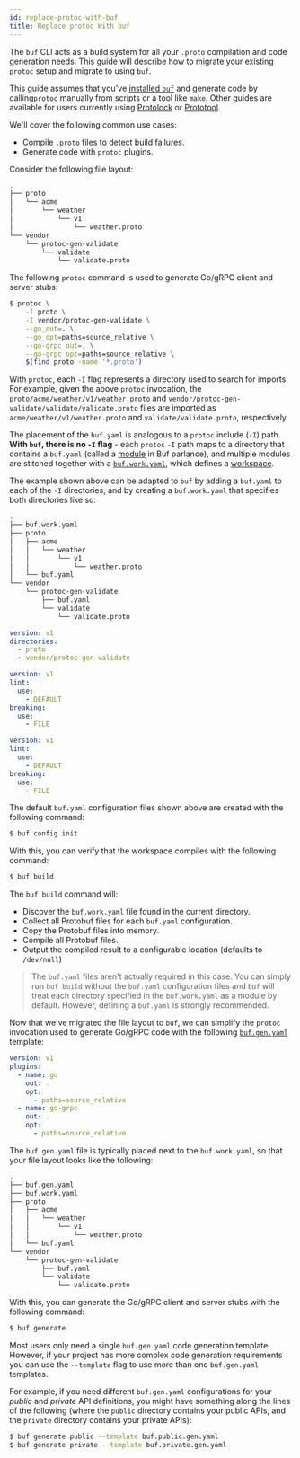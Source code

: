 ```yaml
---
id: replace-protoc-with-buf
title: Replace protoc With buf
---
```


The `buf` CLI acts as a build system for all your `.proto` compilation and
code generation needs. This guide will describe how to migrate your existing
`protoc` setup and migrate to using `buf`.

This guide assumes that you've [installed `buf`](../installation.mdx) and generate
code by calling`protoc` manually from scripts or a tool like `make`. Other guides
are available for users currently using [Protolock](migrate-from-protolock.md) or
[Prototool](migrate-from-prototool.md).

We'll cover the following common use cases:

  - Compile `.proto` files to detect build failures.
  - Generate code with `protoc` plugins.

Consider the following file layout:

```sh
.
├── proto
│   └── acme
│       └── weather
│           └── v1
│               └── weather.proto
└── vendor
    └── protoc-gen-validate
        └── validate
            └── validate.proto
```

The following `protoc` command is used to generate Go/gRPC client and server stubs:

```sh
$ protoc \
    -I proto \
    -I vendor/protoc-gen-validate \
    --go_out=. \
    --go_opt=paths=source_relative \
    --go-grpc_out=. \
    --go-grpc_opt=paths=source_relative \
    $(find proto -name '*.proto')
```

With `protoc`, each `-I` flag represents a directory used to search for imports. For example, given the
above `protoc` invocation, the `proto/acme/weather/v1/weather.proto` and
`vendor/protoc-gen-validate/validate/validate.proto` files are imported as `acme/weather/v1/weather.proto`
and `validate/validate.proto`, respectively.

The placement of the `buf.yaml` is analogous to a `protoc` include (`-I`) path. **With `buf`,
there is no `-I` flag** - each `protoc` `-I` path maps to a directory that contains a `buf.yaml`
(called a [module](../bsr/overview.md#module) in Buf parlance), and multiple modules are stitched
together with a [`buf.work.yaml`](../configuration/v1/buf-work-yaml.md), which defines a
[workspace](../reference/workspaces.md).

The example shown above can be adapted to `buf` by adding a `buf.yaml` to each of the `-I` directories,
and by creating a `buf.work.yaml` that specifies both directories like so:

```sh
.
├── buf.work.yaml
├── proto
│   ├── acme
│   │   └── weather
│   │       └── v1
│   │           └── weather.proto
│   └── buf.yaml
└── vendor
    └── protoc-gen-validate
        ├── buf.yaml
        └── validate
            └── validate.proto
```

```yaml title="buf.work.yaml"
version: v1
directories:
  - proto
  - vendor/protoc-gen-validate
```

```yaml title="proto/buf.yaml"
version: v1
lint:
  use:
    - DEFAULT
breaking:
  use:
    - FILE
```

```yaml title="vendor/protoc-gen-validate/buf.yaml"
version: v1
lint:
  use:
    - DEFAULT
breaking:
  use:
    - FILE
```

The default `buf.yaml` configuration files shown above are created with the following command:

```sh
$ buf config init
```

With this, you can verify that the workspace compiles with the following command:

```sh
$ buf build
```

The `buf build` command will:

  - Discover the `buf.work.yaml` file found in the current directory.
  - Collect all Protobuf files for each `buf.yaml` configuration.
  - Copy the Protobuf files into memory.
  - Compile all Protobuf files.
  - Output the compiled result to a configurable location (defaults to `/dev/null`)

> The `buf.yaml` files aren't actually required in this case. You can simply run `buf build`
> without the `buf.yaml` configuration files and `buf` will treat each directory specified
> in the `buf.work.yaml` as a module by default. However, defining a `buf.yaml` is strongly
> recommended.

Now that we've migrated the file layout to `buf`, we can simplify the `protoc` invocation used to
generate Go/gRPC code with the following [`buf.gen.yaml`](../configuration/v1/buf-work-yaml.md) template:

```yaml title="buf.gen.yaml"
version: v1
plugins:
  - name: go
    out: .
    opt:
      - paths=source_relative
  - name: go-grpc
    out: .
    opt:
      - paths=source_relative
```

The `buf.gen.yaml` file is typically placed next to the `buf.work.yaml`, so that your file layout
looks like the following:

```sh
.
├── buf.gen.yaml
├── buf.work.yaml
├── proto
│   ├── acme
│   │   └── weather
│   │       └── v1
│   │           └── weather.proto
│   └── buf.yaml
└── vendor
    └── protoc-gen-validate
        ├── buf.yaml
        └── validate
            └── validate.proto
```

With this, you can generate the Go/gRPC client and server stubs with the following command:

```sh
$ buf generate
```

Most users only need a single `buf.gen.yaml` code generation template. However, if your project
has more complex code generation requirements you can use the `--template` flag to use more than
one `buf.gen.yaml` templates.

For example, if you need different `buf.gen.yaml` configurations for your *public* and *private* API
definitions, you might have something along the lines of the following (where the `public` directory
contains your public APIs, and the `private` directory contains your private APIs):

```sh
$ buf generate public --template buf.public.gen.yaml
$ buf generate private --template buf.private.gen.yaml
```
